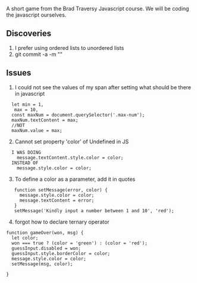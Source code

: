 A short game from the Brad Traversy Javascript course.
We will be coding the javascript ourselves.

## Discoveries

1. I prefer using ordered lists to unordered lists
2. git commit -a -m "<message>"

## Issues

1. I could not see the values of my span after setting what should be there in javascript

```
  let min = 1,
   max = 10,
  const maxNum = document.querySelector('.max-num');
  maxNum.textContent = max;
  //NOT
  maxNum.value = max;

```

2. Cannot set property 'color' of Undefined in JS

```
  I WAS DOING
    message.textContent.style.color = color;
  INSTEAD OF
    message.style.color = color;
```

3. To define a color as a parameter, add it in quotes

```
   function setMessage(error, color) {
     message.style.color = color;
     message.textContent = error;
   }
   setMessage('Kindly input a number between 1 and 10', 'red');
```

4. forgot how to declare ternary operator

```
function gameOver(won, msg) {
  let color;
  won === true ? (color = 'green') : (color = 'red');
  guessInput.disabled = won;
  guessInput.style.borderColor = color;
  message.style.color = color;
  setMessage(msg, color);

}
```
